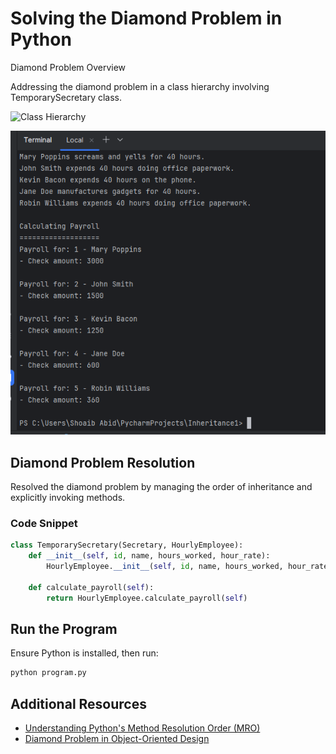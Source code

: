 # Solving the Diamond Problem in Python

Diamond Problem Overview

Addressing the diamond problem in a class hierarchy involving TemporarySecretary class.


<img src="https://files.realpython.com/media/ic-diamond-problem.8e685f12d3c2.jpg" alt="Class Hierarchy">


![Output Screenshot](Capture4.PNG)







## Diamond Problem Resolution


Resolved the diamond problem by managing the order of inheritance and explicitly invoking methods.

### Code Snippet

```python
class TemporarySecretary(Secretary, HourlyEmployee):
    def __init__(self, id, name, hours_worked, hour_rate):
        HourlyEmployee.__init__(self, id, name, hours_worked, hour_rate)

    def calculate_payroll(self):
        return HourlyEmployee.calculate_payroll(self)
```

## Run the Program

Ensure Python is installed, then run:

```bash
python program.py
```

## Additional Resources

- [Understanding Python's Method Resolution Order (MRO)](https://realpython.com/python-method-resolution-order/)
- [Diamond Problem in Object-Oriented Design](https://en.wikipedia.org/wiki/Multiple_inheritance#The_diamond_problem)

